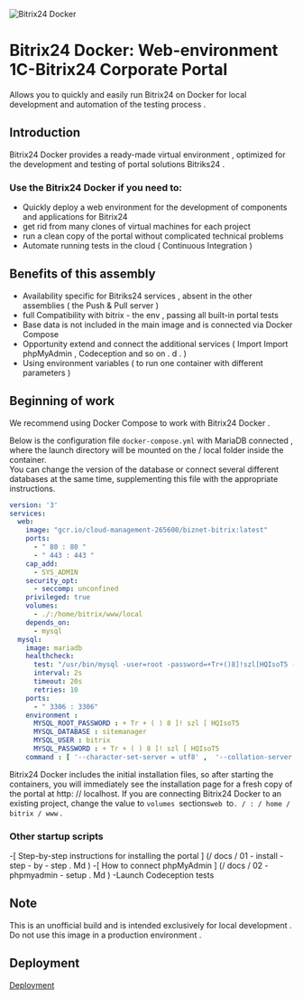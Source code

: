 ![Bitrix24 Docker](./docs/assets/bitrix24_logo_r_b.png )

# Bitrix24 Docker: Web-environment 1C-Bitrix24 Corporate Portal

Allows you to  quickly  and  easily  run  Bitrix24  on  Docker  for  local  development  and  automation of  the  testing process .

## Introduction

Bitrix24  Docker  provides a  ready-made  virtual  environment ,  optimized  for the  development  and  testing  of portal  solutions  Bitriks24 . 

### Use the Bitrix24 Docker if you need to:

- Quickly  deploy a  web  environment  for the  development of  components  and  applications  for  Bitrix24
- get rid from  many  clones of  virtual  machines  for  each  project
- run a clean  copy of the  portal  without  complicated  technical  problems
- Automate running  tests  in the  cloud  ( Continuous  Integration )

## Benefits of this assembly

- Availability specific  for  Bitriks24  services ,  absent  in the  other  assemblies  ( the Push & Pull  server )
- full Compatibility  with  bitrix - the env ,  passing all  built-in  portal tests 
- Base data is  not  included  in the  main  image  and is  connected  via  Docker  Compose
- Opportunity extend  and  connect the  additional  services  ( Import Import phpMyAdmin ,  Codeception  and  so on . d . )
- Using  environment variables  ( to run one container with different parameters )       

## Beginning of work

 We recommend using Docker Compose to work  with  Bitrix24  Docker  .    

Below  is the  configuration  file  `docker-compose.yml`  with  MariaDB connected  , where the launch directory will be mounted on the / local folder inside the container.        
You can change the version of the database or connect several different databases at the same time, supplementing this file with the appropriate instructions.


```yml
version: '3'
services:
  web:
    image: "gcr.io/cloud-management-265600/biznet-bitrix:latest"
    ports:
      - " 80 : 80 "
      - " 443 : 443 "
    cap_add:
      - SYS_ADMIN 
    security_opt:
      - seccomp: unconfined
    privileged: true
    volumes:
      - ./:/home/bitrix/www/local
    depends_on:
      - mysql
  mysql:
    image: mariadb
    healthcheck:
      test: "/usr/bin/mysql -user=root -password=+Tr+()8]!szl[HQIsoT5 -execute \"SHOW  DATABASES; \ " "
      interval: 2s
      timeout: 20s
      retries: 10
    ports:
      - " 3306 : 3306"
    environment :
      MYSQL_ROOT_PASSWORD : + Tr + ( ) 8 ]! szl [ HQIsoT5
      MYSQL_DATABASE : sitemanager
      MYSQL_USER : bitrix
      MYSQL_PASSWORD : + Tr + ( ) 8 ]! szl [ HQIsoT5
    command : [ '--character-set-server = utf8' ,  '--collation-server = utf8_unicode_ci' ,  '--skip-character-set-client-handshake' ,  '--sql-mode =' ]   
```

Bitrix24 Docker includes the initial installation files, so after starting the containers, you will immediately see the installation page for a fresh copy of the portal at http: // localhost. 
If you are connecting Bitrix24 Docker to an existing project, change the value to `volumes `sections`web `to` . / : / home / bitrix / www ` . 


### Other startup scripts

-[ Step-by-step  instructions  for  installing the  portal ] (/ docs / 01 - install - step - by - step . Md )
-[ How to  connect  phpMyAdmin ] (/ docs / 02 - phpmyadmin - setup . Md )
-Launch Codeception  tests

## Note

This is  an unofficial  build  and is  intended  exclusively  for  local  development .  Do not  use  this  image  in a  production  environment .

## Deployment
[Deployment](https://www.lucidchart.com/documents/view/454654ea-8eef-452e-9a62-47c5217b2c57)
